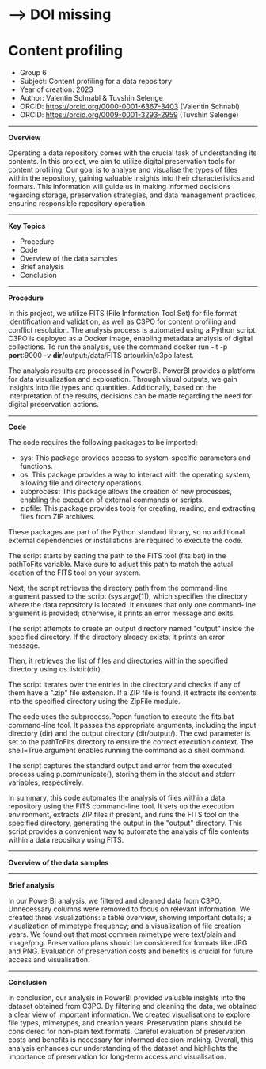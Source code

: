 
# --> DOI missing
# Content profiling

+ Group 6
+ Subject: Content profiling for a data repository
+ Year of creation: 2023
+ Author: Valentin Schnabl & Tuvshin Selenge
+ ORCID: https://orcid.org/0000-0001-6367-3403 (Valentin Schnabl)
+ ORCID: https://orcid.org/0009-0001-3293-2959 (Tuvshin Selenge)

---
**Overview**

Operating a data repository comes with the crucial task of understanding its contents. In this project, we aim to utilize digital preservation tools for content profiling. 
Our goal is to analyse and visualise the types of files within the repository, gaining valuable insights into their characteristics and formats. This information will guide us in making informed decisions regarding storage, preservation strategies, and data management practices, ensuring responsible repository operation.

---

**Key Topics**

- Procedure
- Code
- Overview of the data samples
- Brief analysis
- Conclusion
--- 

**Procedure**

In this project, we utilize FITS (File Information Tool Set) for file format identification and validation, as well as C3PO for content profiling and conflict resolution. The analysis process is automated using a Python script. C3PO is deployed as a Docker image, enabling metadata analysis of digital collections. To run the analysis, use the command docker run -it -p **port**:9000 -v **dir**/output:/data/FITS artourkin/c3po:latest.

The analysis results are processed in PowerBI. PowerBI provides a platform for data visualization and exploration. Through visual outputs, we gain insights into file types and quantities. Additionally, based on the interpretation of the results, decisions can be made regarding the need for digital preservation actions.

---

**Code**

The code requires the following packages to be imported:

- sys: This package provides access to system-specific parameters and functions.
- os: This package provides a way to interact with the operating system, allowing file and directory operations.
- subprocess: This package allows the creation of new processes, enabling the execution of external commands or scripts.
- zipfile: This package provides tools for creating, reading, and extracting files from ZIP archives.

These packages are part of the Python standard library, so no additional external dependencies or installations are required to execute the code.

The script starts by setting the path to the FITS tool (fits.bat) in the pathToFits variable. Make sure to adjust this path to match the actual location of the FITS tool on your system.

Next, the script retrieves the directory path from the command-line argument passed to the script (sys.argv[1]), which specifies the directory where the data repository is located. It ensures that only one command-line argument is provided; otherwise, it prints an error message and exits.

The script attempts to create an output directory named "output" inside the specified directory. If the directory already exists, it prints an error message.

Then, it retrieves the list of files and directories within the specified directory using os.listdir(dir).

The script iterates over the entries in the directory and checks if any of them have a ".zip" file extension. If a ZIP file is found, it extracts its contents into the specified directory using the ZipFile module.

The code uses the subprocess.Popen function to execute the fits.bat command-line tool. It passes the appropriate arguments, including the input directory (dir) and the output directory (dir/output/). The cwd parameter is set to the pathToFits directory to ensure the correct execution context. The shell=True argument enables running the command as a shell command.

The script captures the standard output and error from the executed process using p.communicate(), storing them in the stdout and stderr variables, respectively.

In summary, this code automates the analysis of files within a data repository using the FITS command-line tool. It sets up the execution environment, extracts ZIP files if present, and runs the FITS tool on the specified directory, generating the output in the "output" directory. This script provides a convenient way to automate the analysis of file contents within a data repository using FITS.

---
**Overview of the data samples**

---
**Brief analysis**

In our PowerBI analysis, we filtered and cleaned data from C3PO. Unnecessary columns were removed to focus on relevant information. We created three visualizations: a table overview, showing important details; a visualization of mimetype frequency; and a visualization of file creation years. We found out that most commen mimetype were text/plain and image/png. Preservation plans should be considered for formats like JPG and PNG. Evaluation of preservation costs and benefits is crucial for future access and visualisation.

---

**Conclusion**

In conclusion, our analysis in PowerBI provided valuable insights into the dataset obtained from C3PO. By filtering and cleaning the data, we obtained a clear view of important information. We created visualisations to explore file types, mimetypes, and creation years. Preservation plans should be considered for non-plain text formats. Careful evaluation of preservation costs and benefits is necessary for informed decision-making. Overall, this analysis enhances our understanding of the dataset and highlights the importance of preservation for long-term access and visualisation.
